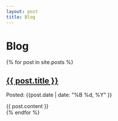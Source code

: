 ```yaml
---
layout: post
title: Blog
---
```


# Blog

<div class="posts">

{% for post in site.posts %}
<div>
  
</div>
<article class="blog-post">
<h2>
  <a href="{{ post.url }}">
    {{ post.title }}
  </a>
</h2>
<p>Posted: 
<time datetime="{{ post.date | date: "%Y-%m-%d" }}">{{post.date | date: "%B %d, %Y" }}</time>
</p>
{{ post.content }}
</article>
{% endfor %}

</div>
